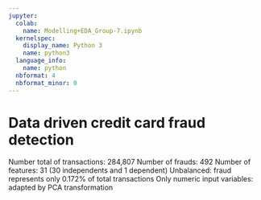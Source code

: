```yaml
---
jupyter:
  colab:
    name: Modelling+EDA_Group-7.ipynb
  kernelspec:
    display_name: Python 3
    name: python3
  language_info:
    name: python
  nbformat: 4
  nbformat_minor: 0
---
```


# Data driven credit card fraud detection

Number total of transactions: 284,807 Number of frauds: 492 Number of
features: 31 (30 independents and 1 dependent) Unbalanced: fraud
represents only 0.172% of total transactions Only numeric input
variables: adapted by PCA transformation
